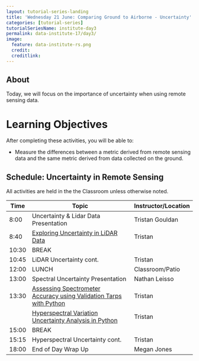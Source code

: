 ```yaml
---
layout: tutorial-series-landing
title: 'Wednesday 21 June: Comparing Ground to Airborne - Uncertainty'
categories: [tutorial-series]
tutorialSeriesName: institute-day3
permalink: data-institute-17/day3/
image:
  feature: data-institute-rs.png
  credit:
  creditlink:
---
```


## About

Today, we will focus on the importance of uncertainty when using remote sensing
data. 

<div id="objectives" markdown="1">

# Learning Objectives

After completing these activities, you will be able to:

* Measure the differences between a metric derived from remote sensing data and 
the same metric derived from data collected on the ground.


</div>


## Schedule: Uncertainty in Remote Sensing

All activities are held in the the Classroom unless otherwise noted.

| Time | Topic | Instructor/Location |
|------|-------|------------|
|  8:00 | Uncertainty & Lidar Data Presentation| Tristan Gouldan |
|  8:40 | <a href="{{ site.baseurl }}/uncertainty/lidar-uncertainty-py/" target="_blank"> Exploring Uncertainty in LiDAR Data</a> | Tristan|
| 10:30 | BREAK| |
| 10:45 | LiDAR Uncertainty cont. | Tristan |
| 12:00 | LUNCH| Classroom/Patio |
| 13:00 | Spectral Uncertainty Presentation| Nathan Leisso |
| 13:30 | <a href="{{ site.baseurl }}/uncertainty/hyperspectral-validation-py/" target="_blank"> Assessing Spectrometer Accuracy using Validation Tarps with Python</a> | Tristan|
|  		|  <a href="{{ site.baseurl }}/uncertainty/hyperspectral-variation-py/" target="_blank"> Hyperspectral Variation Uncertainty Analysis in Python</a> | Tristan|
| 15:00  | BREAK |  |
| 15:15 | Hyperspectral Uncertainty cont. | Tristan |
| 18:00  | End of Day Wrap Up  | Megan Jones|




